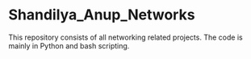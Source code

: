 # Shandilya_Anup_Networks

This repository consists of all networking related projects. 
The code is mainly in Python and bash scripting. 

